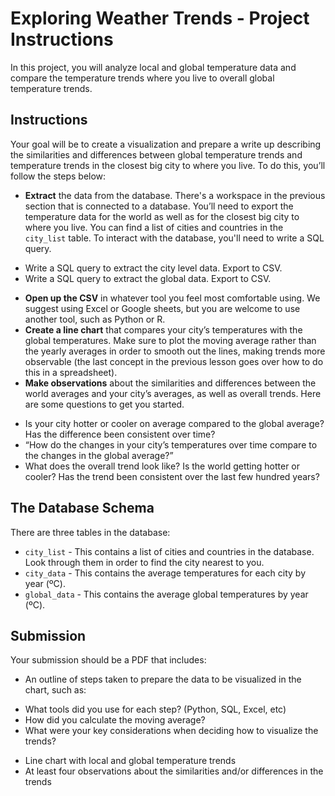 # Exploring Weather Trends - Project Instructions

In this project, you will analyze local and global temperature data and compare the temperature trends where you live to overall global temperature trends.


## Instructions

Your goal will be to create a visualization and prepare a write up describing the similarities and differences between global temperature trends and temperature trends in the closest big city to where you live. To do this, you’ll follow the steps below:

* **Extract** the data from the database. There's a workspace in the previous section that is connected to a database. You’ll need to export the temperature data for the world as well as for the closest big city to where you live. You can find a list of cities and countries in the `city_list` table. To interact with the database, you'll need to write a SQL query.
- Write a SQL query to extract the city level data. Export to CSV.
- Write a SQL query to extract the global data. Export to CSV.

* **Open up the CSV** in whatever tool you feel most comfortable using. We suggest using Excel or Google sheets, but you are welcome to use another tool, such as Python or R.
* **Create a line chart** that compares your city’s temperatures with the global temperatures. Make sure to plot the moving average rather than the yearly averages in order to smooth out the lines, making trends more observable (the last concept in the previous lesson goes over how to do this in a spreadsheet).
* **Make observations** about the similarities and differences between the world averages and your city’s averages, as well as overall trends. Here are some questions to get you started.
- Is your city hotter or cooler on average compared to the global average? Has the difference been consistent over time?
- “How do the changes in your city’s temperatures over time compare to the changes in the global average?”
- What does the overall trend look like? Is the world getting hotter or cooler? Has the trend been consistent over the last few hundred years?


## The Database Schema

There are three tables in the database:

- `city_list` - This contains a list of cities and countries in the database. Look through them in order to find the city nearest to you.
- `city_data` - This contains the average temperatures for each city by year (ºC).
- `global_data` - This contains the average global temperatures by year (ºC).



## Submission

Your submission should be a PDF that includes:

* An outline of steps taken to prepare the data to be visualized in the chart, such as:
- What tools did you use for each step? (Python, SQL, Excel, etc)
- How did you calculate the moving average?
- What were your key considerations when deciding how to visualize the trends?
* Line chart with local and global temperature trends
* At least four observations about the similarities and/or differences in the trends
